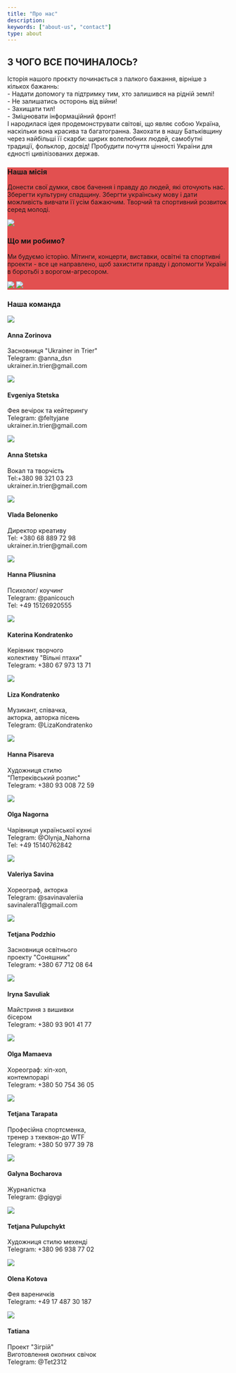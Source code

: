 ```yaml
---
title: "Про нас"
description:
keywords: ["about-us", "contact"]
type: about
---
```


<div class='text-left mx-auto container px-7 text-justify mt-8  mb-20'>
    <h2 class='uppercase text-4xl text-red-600 font-bold py-4 mb-4'>З ЧОГО ВСЕ ПОЧИНАЛОСЬ?</h2>
    <p>Історія нашого проєкту починається з палкого бажання, вірніше з кількох бажаннь:<br>
- Надати допомогу та підтримку тим, хто залишився на рідній землі!<br>
- Не залишатись осторонь від війни! <br>
- Захищати тил! <br>
- Зміцнювати інформаційний фронт! <br>
І народилася ідея продемонструвати світові, що являє собою Україна, наскільки вона красива та багатогранна. Закохати в нашу Батьківщину через найбільші її скарби: щирих волелюбних людей, самобутні традиції, фольклор, досвід! Пробудити почуття цінності України для єдності цивілізованих держав.</p>
</div>

<div class=' mb-20 bg-fixed bg-cover' style='background-image: url("/aboutImg/e57edb_006f24e215b6495eabfd5331e03b43e6_mv2.jpg")'>
    <div style='background-color: rgba(220, 38, 38, 0.8)' class='py-14'>
        <div class='grid lg:grid-cols-2 3xl:gap-10 lg:gap-4 gap-2 mx-auto container px-7'>
        <div class='text-left  flex flex-col justify-between'>
        <h3 class='text-white text-2xl font-bold py-4'>Наша місія</h3> 
        <p class='text-white py-4 text-justify'>Донести свої думки, своє бачення і правду до людей, які оточують нас. Зберегти культурну спадщину.
Збергти українську мову і дати можливість вивчати її усім бажаючим.  
Творчий та спортивний розвиток серед молоді. </p>
        <img src='/aboutImg/photo_2022-11-06_19-02-59.jpg' class='pb-8 w-full md:m-auto'>
    </div>
    <div class='text-left flex flex-col justify-between relative' >
        <h3 class='text-white text-2xl font-bold pt-4'>Що ми робимо?</h3>
        <p class='text-white pb-10 text-justify'>Ми будуємо історію. 
Мітинги, концерти, виставки, освітні та спортивні проекти - все це направлено, щоб захистити правду і допомогти Україні в боротьбі з ворогом-агресором.</p>
        <img src='/aboutImg/photo_2022-11-06_19-03-58.jpg' class='pb-8 md:w-4/6 lg:w-4/6 3xl:w-4/6 m-auto md:m-0 lg:m-0 3xl:m-0'>
        <img src='/aboutImg/IMG_20221015_130146.jpg' class='absolute 3xl:top-52  ld:top-52 md:top-52 3xl:right-28 3xl:w-36 lg:right-20 lg:w-28 md:right-24 md:block lg:block 3xl:block hidden'>
    </div>
    </div>
    </div>
</div>
<div class='container mx-auto my-4 px-6'>
    <h3 class='text-4xl font-bold text-red-600 text-center'>Наша команда</h3>
</div>
    <div class='grid gap-4 justify-items-center 3xl:grid-cols-4 lg:grid-cols-3 md:grid-cols-2 m-auto'>
    <div class='relative'>
        <img src='/aboutImg/ourTeam/e57edb_f4bd2241b33a4fa89cb557af819e7d93_mv2.jpg'>
        <div class='absolute bg-white dark:bg-gray-800 bottom-0'>
            <h4 class='text-2xl p-2 '>Anna Zorinova</h4>
            <p class='px-2 pb-2'>Засновниця "Ukrainer in Trier"<br>
                Telegram: @anna_dsn <br>
                ukrainer.in.trier@gmail.com</p>
        </div>
    </div>
    <div class='relative'>
        <img src='/aboutImg/ourTeam/e57edb_daf7955f44864dbfb8b8c92e3791b9c2_mv2.jpg'>
        <div class='absolute bg-white dark:bg-gray-800 bottom-0'>
            <h4 class='text-2xl p-2 '>Evgeniya Stetska</h4>
            <p class='px-2 pb-2'>Фея вечірок та кейтерингу <br>
            Telegram: @feltyjane <br>
            ukrainer.in.trier@gmail.com</p>
        </div>
    </div>
    <div class='relative'>
        <img src='/aboutImg/ourTeam/e57edb_c4c7b5d8df4d466893f738a7badc7f6c_mv2.jpg'>
        <div class='absolute bg-white dark:bg-gray-800 bottom-0'>
            <h4 class='text-2xl p-2 '>Anna Stetska</h4>
            <p class='px-2 pb-2'>Вокал та творчість<br>
            Tel:+380 98 321 03 23 <br>
            ukrainer.in.trier@gmail.com</p>
        </div>
    </div>
    <div class='relative'>
        <img src='/aboutImg/ourTeam/vlada3.jpg'>
        <div class='absolute bg-white dark:bg-gray-800 bottom-0'>
            <h4 class='text-2xl p-2 '>Vlada Belonenko</h4>
            <p class='px-2 pb-2'>Директор креативу<br>
            Tel: +380 68 889 72 98<br>
            ukrainer.in.trier@gmail.com</p>
        </div>
    </div>
    <div class='relative'>
        <img src='/aboutImg/ourTeam/e57edb_4265bc9abc744880b04928e9a47f5335_mv2.jpg'>
        <div class='absolute bg-white dark:bg-gray-800 bottom-0'>
            <h4 class='text-2xl p-2'>Hanna Pliusnina</h4>
            <p class='px-2 pb-2'>Психолог/ коучинг <br>
            Telegram: @panicouch <br>
            Tel: +49 15126920555</p>
        </div>
    </div>
    <div class='relative'>
       <img src='/aboutImg/ourTeam/katerina_kondratenko.jpg'>
        <div class='absolute bg-white dark:bg-gray-800 bottom-0'>
            <h4 class='text-2xl p-2 '>Katerina Kondratenko</h4>
            <p class='px-2 pb-2'>Керівник творчого <br>
             колективу "Вільні птахи"<br>
            Telegram: +380 67 973 13 71</p>
        </div>
    </div>
    <div class='relative'>
        <img src='/aboutImg/ourTeam/e57edb_edd0dfb565fc4493ac5177df5e1969ef_mv2.jpg'>
        <div class='absolute bg-white dark:bg-gray-800 bottom-0'>
            <h4 class='text-2xl p-2 '>Liza Kondratenko</h4>
            <p class='px-2 pb-2'>Музикант,  співачка, <br>
            акторка, авторка пісень <br>
            Telegram: @LizaKondratenko</p>
        </div>
    </div>
    <div class='relative'>
        <img src='/aboutImg/ourTeam/e57edb_cd6f97a205ec46208bb9ac4d8b900647_mv2.jpg'>
        <div class='absolute bg-white dark:bg-gray-800 bottom-0'>
            <h4 class='text-2xl p-2 '>Hanna Pisareva</h4>
            <p class='px-2 pb-2'>Художниця стилю <br>
            "Петреківський розпис" <br>
            Telegram: +380 93 008 72 59</p>
        </div>
    </div >
    <div class='relative'>
        <img src='/aboutImg/ourTeam/e57edb_93acaa516638493fb42b1115ac53868d_mv2.jpg'>
        <div class='absolute bg-white dark:bg-gray-800 bottom-0'>
            <h4 class='text-2xl p-2 '>Olga Nagorna</h4>
            <p class='px-2 pb-2'>Чарівниця української кухні<br>
            Telegram: @Olynja_Nahorna <br>
            Tel: +49 15140762842</p>
        </div>
    </div>
    <div class='relative'>
        <img src='/aboutImg/ourTeam/e57edb_173d9fccc6ff4ff6ba22de462d892a90_mv2.jpg'>
        <div class='absolute bg-white dark:bg-gray-800 bottom-0'>
            <h4 class='text-2xl p-2 '>Valeriya Savina</h4>
            <p class='px-2 pb-2'>Хореограф, акторка <br>
            Telegram: @savinavaleriia <br>
            savinalera11@gmail.com </p>
        </div>
    </div>
    <div class='relative'>
        <img src='/aboutImg/ourTeam/e57edb_c728cd6c2550432eb05542ffe294e17f_mv2.jpg'>
        <div class='absolute bg-white dark:bg-gray-800 bottom-0'>
            <h4 class='text-2xl p-2 '>Tetjana Podzhio</h4>
            <p class='px-2 pb-2'>Засновниця освітнього<br>
             проекту "Соняшник"<br>
            Telegram: +380 67 712 08 64</p>
        </div>
    </div>
    <div class='relative'>
        <img src='/aboutImg/ourTeam/e57edb_ee79e418be9f43879b6d7abe84dab45a_mv2.jpg'>
        <div class='absolute bg-white dark:bg-gray-800 bottom-0'>
            <h4 class='text-2xl p-2 '>Iryna Savuliak</h4>
            <p class='px-2 pb-2'>Майстриня з вишивки <br>
             бісером<br>
            Telegram: +380 93 901 41 77</p>
        </div>
    </div>
    <div class='relative'>
        <img src='/aboutImg/ourTeam/e57edb_3dc08f9fce1e4134b1ac53b52c20ddca_mv2.jpg'>
        <div class='absolute bg-white dark:bg-gray-800 bottom-0'>
            <h4 class='text-2xl p-2 '>Olga Mamaeva</h4>
            <p class='px-2 pb-2'>Хореограф: хіп-хоп,<br>
            контемпорарі <br>
            Telegram: +380 50 754 36 05</p>
        </div>
    </div>
    <div class='relative'>
        <img src='/aboutImg/ourTeam/e57edb_a14f5e29a88a4fe1bdd818ec392cf911_mv2.jpg'>
        <div class='absolute bg-white dark:bg-gray-800 bottom-0'>
            <h4 class='text-2xl p-2 '>Tetjana Tarapata</h4>
            <p class='px-2 pb-2'>Професійна спортсменка,<br>
            тренер з тхеквон-до WTF <br>
            Telegram: +380 50 977 39 78</p>
        </div>
    </div>
    <div class='relative'>
        <img src='/aboutImg/ourTeam/e57edb_8b4abc690730460cb5ce09604e1c35b7_mv2.jpg'>
        <div class='absolute bg-white dark:bg-gray-800 bottom-0'>
            <h4 class='text-2xl p-42'>Galyna Bocharova</h4>
            <p class='px-2 pb-2'>Журналістка <br>
            Telegram: @gigygi</p>
        </div>
    </div>
    <div class='relative'>
        <img src='/aboutImg/ourTeam/e57edb_28367760492d4269b3818f13c7ea1f14_mv2.jpg'>
        <div class='absolute bg-white dark:bg-gray-800 bottom-0'>
            <h4 class='text-2xl p-2 '>Tetjana Pulupchykt</h4>
            <p class='px-2 pb-2'>Художниця стилю мехенді <br>
            Telegram: +380 96 938 77 02</p>
        </div>
    </div>
    <div class='relative'>
        <img src='/aboutImg/ourTeam/olena_kotova copy.jpg'>
        <div class='absolute bg-white dark:bg-gray-800 bottom-0'>
            <h4 class='text-2xl p-2 '>Olena Kotova</h4>
            <p class='px-2 pb-2'>Фея вареничків <br>
            Telegram: +49 17 487 30 187</p>
        </div>
    </div>
     <div class='relative'>
        <img src='/aboutImg/ourTeam/tatjana copy.jpg'>
        <div class='absolute bg-white dark:bg-gray-800 bottom-0'>
            <h4 class='text-2xl p-2 '>Tatiana</h4>
            <p class='px-2 pb-2'>Проект "Зігрій" <br> 
            Виготовлення окопних свічок <br>
            Telegram: @Tet2312 </p>
        </div>
    </div>
</div>



